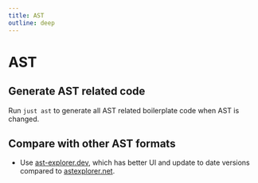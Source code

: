 ```yaml
---
title: AST
outline: deep
---
```


# AST

## Generate AST related code

Run `just ast` to generate all AST related boilerplate code when AST is changed.

## Compare with other AST formats

- Use [ast-explorer.dev](https://ast-explorer.dev), which has better UI and update to date versions compared to [astexplorer.net](https://ast-explorer.dev).
